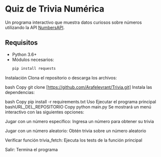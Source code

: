 # Quiz de Trivia Numérica

Un programa interactivo que muestra datos curiosos sobre números utilizando la API [NumbersAPI](http://numbersapi.com/).

## Requisitos

- Python 3.6+
- Módulos necesarios:
  ```bash
  pip install requests

Instalación
Clona el repositorio o descarga los archivos:

bash
Copy
git clone [https://github.com/Arafelevrant/Trivia.git]
Instala las dependencias:

bash
Copy
pip install -r requirements.txt
Uso
Ejecutar el programa principal
bashURL_DEL_REPOSITORIO
Copy
python main.py
Se mostrará un menú interactivo con las siguientes opciones:

Jugar con un número específico: Ingresa un número para obtener su trivia

Jugar con un número aleatorio: Obtén trivia sobre un número aleatorio

Verificar función trivia_fetch: Ejecuta los tests de la función principal

Salir: Termina el programa
